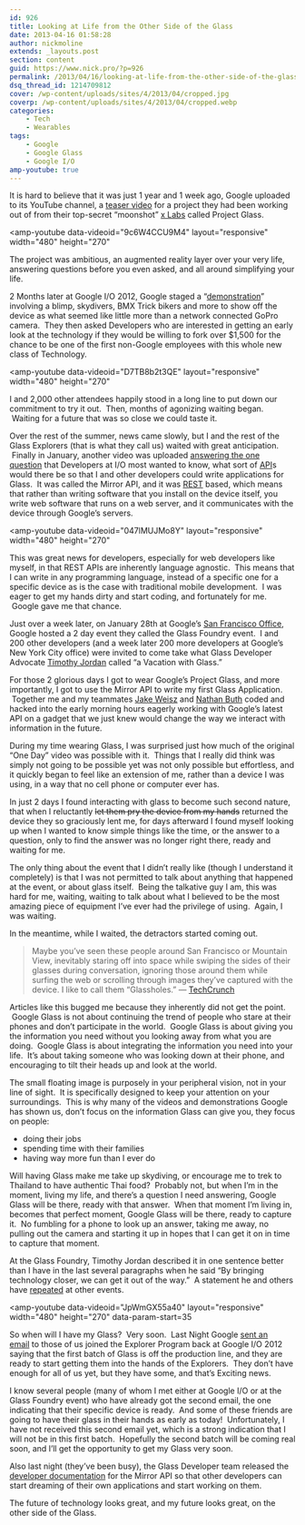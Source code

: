 ```yaml
---
id: 926
title: Looking at Life from the Other Side of the Glass
date: 2013-04-16 01:58:28
author: nickmoline
extends: _layouts.post
section: content
guid: https://www.nick.pro/?p=926
permalink: /2013/04/16/looking-at-life-from-the-other-side-of-the-glass/
dsq_thread_id: 1214709812
cover: /wp-content/uploads/sites/4/2013/04/cropped.jpg
coverp: /wp-content/uploads/sites/4/2013/04/cropped.webp
categories:
    - Tech
    - Wearables
tags:
    - Google
    - Google Glass
    - Google I/O
amp-youtube: true
---
```

It is hard to believe that it was just 1 year and 1 week ago, Google uploaded to its YouTube channel, a <a title="Project Glass: One day..." href="http://youtu.be/9c6W4CCU9M4" target="_blank">teaser video</a> for a project they had been working out of from their top-secret &#8220;moonshot&#8221; [x Labs](https://x.company/) called Project Glass.

<!--more-->

<amp-youtube
    data-videoid="9c6W4CCU9M4"
    layout="responsive"
    width="480"
    height="270"
></amp-youtube>

The project was ambitious, an augmented reality layer over your very life, answering questions before you even asked, and all around simplifying your life.

2 Months later at Google I/O 2012, Google staged a &#8220;<a title="Project Glass: Live Demo at Google I/O" href="http://youtu.be/D7TB8b2t3QE" target="_blank">demonstration</a>&#8221; involving a blimp, skydivers, BMX Trick bikers and more to show off the device as what seemed like little more than a network connected GoPro camera.  They then asked Developers who are interested in getting an early look at the technology if they would be willing to fork over $1,500 for the chance to be one of the first non-Google employees with this whole new class of Technology.

<amp-youtube
    data-videoid="D7TB8b2t3QE"
    layout="responsive"
    width="480"
    height="270"
></amp-youtube>

I and 2,000 other attendees happily stood in a long line to put down our commitment to try it out.  Then, months of agonizing waiting began.  Waiting for a future that was so close we could taste it.

Over the rest of the summer, news came slowly, but I and the rest of the Glass Explorers (that is what they call us) waited with great anticipation.  Finally in January, another video was uploaded <a title="Glass Developer Update" href="http://youtu.be/047lMUJMo8Y" target="_blank">answering the one question</a> that Developers at I/O most wanted to know, what sort of <a title="Application Programming Interface" href="http://en.wikipedia.org/wiki/Application_programming_interface" target="_blank">API</a>s would there be so that I and other developers could write applications for Glass.  It was called the Mirror API, and it was <a title="Representational State Transfer" href="https://en.wikipedia.org/wiki/Representational_state_transfer" target="_blank">REST</a> based, which means that rather than writing software that you install on the device itself, you write web software that runs on a web server, and it communicates with the device through Google&#8217;s servers.

<amp-youtube
    data-videoid="047lMUJMo8Y"
    layout="responsive"
    width="480"
    height="270"
></amp-youtube>

This was great news for developers, especially for web developers like myself, in that REST APIs are inherently language agnostic.  This means that I can write in any programming language, instead of a specific one for a specific device as is the case with traditional mobile development.  I was eager to get my hands dirty and start coding, and fortunately for me.  Google gave me that chance.

Just over a week later, on January 28th at Google&#8217;s <a title="Google San Francisco" href="https://plus.google.com/116282327849562022127/about?hl=en" target="_blank">San Francisco Office</a>, Google hosted a 2 day event they called the Glass Foundry event.  I and 200 other developers (and a week later 200 more developers at Google&#8217;s New York City office) were invited to come take what Glass Developer Advocate <a title="Timothy Jordan, Developer Advocate for the Google Glass Team" href="https://plus.google.com/+TimothyJordan/posts" target="_blank">Timothy Jordan</a> called &#8220;a Vacation with Glass.&#8221;

For those 2 glorious days I got to wear Google&#8217;s Project Glass, and more importantly, I got to use the Mirror API to write my first Glass Application.  Together me and my teammates <a title="Jake Weisz" href="https://plus.google.com/115181074626403443464/posts" target="_blank">Jake Weisz</a> and <a title="Nathan Buth" href="https://plus.google.com/106023745068839045104/posts" target="_blank">Nathan Buth</a> coded and hacked into the early morning hours eagerly working with Google&#8217;s latest API on a gadget that we just knew would change the way we interact with information in the future.

During my time wearing Glass, I was surprised just how much of the original &#8220;One Day&#8221; video was possible with it.  Things that I really did think was simply not going to be possible yet was not only possible but effortless, and it quickly began to feel like an extension of me, rather than a device I was using, in a way that no cell phone or computer ever has.

In just 2 days I found interacting with glass to become such second nature, that when I reluctantly <del>let them pry the device from my hands</del> returned the device they so graciously lent me, for days afterward I found myself looking up when I wanted to know simple things like the time, or the answer to a question, only to find the answer was no longer right there, ready and waiting for me.

The only thing about the event that I didn&#8217;t really like (though I understand it completely) is that I was not permitted to talk about anything that happened at the event, or about glass itself.  Being the talkative guy I am, this was hard for me, waiting, waiting to talk about what I believed to be the most amazing piece of equipment I&#8217;ve ever had the privilege of using.  Again, I was waiting.

In the meantime, while I waited, the detractors started coming out.

> Maybe you’ve seen these people around San Francisco or Mountain View, inevitably staring off into space while swiping the sides of their glasses during conversation, ignoring those around them while surfing the web or scrolling through images they’ve captured with the device. I like to call them “Glassholes.” &#8212; <a title="Get Ready For Even More Google Glasshole Sightings" href="http://techcrunch.com/2013/01/28/glassholes/" target="_blank">TechCrunch</a>

Articles like this bugged me because they inherently did not get the point.  Google Glass is not about continuing the trend of people who stare at their phones and don&#8217;t participate in the world.  Google Glass is about giving you the information you need without you looking away from what you are doing.  Google Glass is about integrating the information you need into your life.  It&#8217;s about taking someone who was looking down at their phone, and encouraging to tilt their heads up and look at the world.

The small floating image is purposely in your peripheral vision, not in your line of sight.  It is specifically designed to keep your attention on your surroundings.  This is why many of the videos and demonstrations Google has shown us, don&#8217;t focus on the information Glass can give you, they focus on people:

* doing their jobs
<amp-youtube
    data-videoid="30Pjl31cyDY"
    layout="responsive"
    width="480"
    height="270"></amp-youtube>
* spending time with their families
<amp-youtube
    data-videoid="GZDirHMEmXk"
    layout="responsive"
    width="480"
    height="270"></amp-youtube>
* having way more fun than I ever do
<amp-youtube
    data-videoid="uh-liQDE3cM"
    layout="responsive"
    width="480"
    height="270"></amp-youtube>

Will having Glass make me take up skydiving, or encourage me to trek to Thailand to have authentic Thai food?  Probably not, but when I&#8217;m in the moment, living my life, and there&#8217;s a question I need answering, Google Glass will be there, ready with that answer.  When that moment I&#8217;m living in, becomes that perfect moment, Google Glass will be there, ready to capture it.  No fumbling for a phone to look up an answer, taking me away, no pulling out the camera and starting it up in hopes that I can get it on in time to capture that moment.

<amp-img src="{{ site.baseurl }}/wp-content/uploads/sites/4/2013/04/MG_7150-2346688102-O.webp" alt="Nick Moline is proud to be a &quot;Glasshole&quot;" width="864" height="1296" layout="responsive" lightbox>
    <amp-img fallback src="{{ site.baseurl }}/wp-content/uploads/sites/4/2013/04/MG_7150-2346688102-O.jpg" alt="Nick Moline is proud to be a &quot;Glasshole&quot;" width="864" height="1296" layout="responsive" lightbox></amp-img>
</amp-img>

At the Glass Foundry, Timothy Jordan described it in one sentence better than I have in the last several paragraphs when he said &#8220;By bringing technology closer, we can get it out of the way.&#8221;  A statement he and others have <a title="Building New Experiences with Glass" href="http://youtu.be/JpWmGX55a40?t=35s" target="_blank">repeated</a> at other events.

<amp-youtube
    data-videoid="JpWmGX55a40"
    layout="responsive"
    width="480"
    height="270"
    data-param-start=35
></amp-youtube>

So when will I have my Glass?  Very soon.  Last Night Google <a title="First Google Glass Devices Are Coming Off The Production Line Now, Will Ship In Batches" href="http://techcrunch.com/2013/04/15/first-google-glass-devices-are-coming-off-the-production-line-now-will-ship-in-batches/" target="_blank">sent an email</a> to those of us joined the Explorer Program back at Google I/O 2012 saying that the first batch of Glass is off the production line, and they are ready to start getting them into the hands of the Explorers.  They don&#8217;t have enough for all of us yet, but they have some, and that&#8217;s Exciting news.

I know several people (many of whom I met either at Google I/O or at the Glass Foundry event) who have already got the second email, the one indicating that their specific device is ready.  And some of these friends are going to have their glass in their hands as early as today!  Unfortunately, I have not received this second email yet, which is a strong indication that I will not be in this first batch.  Hopefully the second batch will be coming real soon, and I&#8217;ll get the opportunity to get my Glass very soon.

Also last night (they&#8217;ve been busy), the Glass Developer team released the <a title="Mirror API Docs" href="https://developers.google.com/glass/" target="_blank">developer documentation</a> for the Mirror API so that other developers can start dreaming of their own applications and start working on them.

The future of technology looks great, and my future looks great, on the other side of the Glass.
